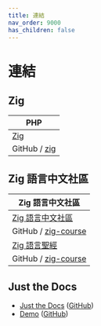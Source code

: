 ```yaml
---
title: 連結
nav_order: 9000
has_children: false
---
```



# 連結




## Zig

| PHP |
| --- |
| [Zig](https://ziglang.org/) |
| GitHub / [zig](https://github.com/ziglang/zig) |




## Zig 語言中文社區

| Zig 語言中文社區 |
| --- |
| [Zig 語言中文社區](https://ziglang.cc/) |
| GitHub / [zig-course](https://github.com/zigcc/zig-course) |
| [Zig 語言聖經](https://course.ziglang.cc/) |
| GitHub / [zig-course](https://github.com/zigcc/zig-course) |




## Just the Docs

* [Just the Docs](https://pmarsceill.github.io/just-the-docs/) ([GitHub](https://github.com/pmarsceill/just-the-docs))
* [Demo](https://pmarsceill.github.io/jtd-remote/) ([GitHub](https://github.com/pmarsceill/jtd-remote))
